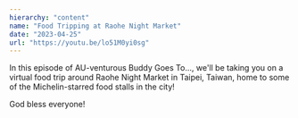 ```yaml
---
hierarchy: "content"
name: "Food Tripping at Raohe Night Market"
date: "2023-04-25"
url: "https://youtu.be/lo51M0yi0sg"
---
```


In this episode of AU-venturous Buddy Goes To..., we'll be taking you on a virtual food trip around Raohe Night Market in Taipei, Taiwan, home to some of the Michelin-starred food stalls in the city!

God bless everyone!